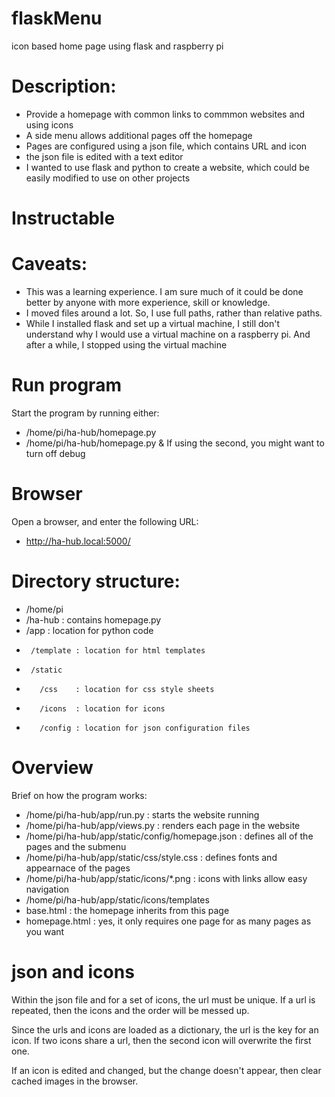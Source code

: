 # flaskMenu
icon based home page using flask and raspberry pi

# Description:
  * Provide a homepage with common links to commmon websites and using icons
  * A side menu allows additional pages off the homepage
  * Pages are configured using a json file, which contains URL and icon
  * the json file is edited with a text editor
  * I wanted to use flask and python to create a website, which could be easily modified to use on other projects

# Instructable

# Caveats:
  * This was a learning experience. I am sure much of it could be done better by anyone with more experience, skill or knowledge.
  * I moved files around a lot. So, I use full paths, rather than relative paths.
  * While I installed flask and set up a virtual machine, I still don't understand why I would use a virtual machine on a raspberry pi. And after a while, I stopped using the virtual machine

# Run program
Start the program by running either:
  * /home/pi/ha-hub/homepage.py
  * /home/pi/ha-hub/homepage.py &
If using the second, you might want to turn off debug

# Browser
Open a browser, and enter the following URL:
  * http://ha-hub.local:5000/

# Directory structure:
  * /home/pi
  *  /ha-hub       : contains homepage.py
  *    /app        : location for python code
  *      /template : location for html templates
  *      /static
  *        /css    : location for css style sheets
  *        /icons  : location for icons
  *        /config : location for json configuration files

# Overview 
Brief on how the program works:
  * /home/pi/ha-hub/app/run.py                      : starts the website running
  * /home/pi/ha-hub/app/views.py                    : renders each page in the website
  * /home/pi/ha-hub/app/static/config/homepage.json : defines all of the pages and the submenu
  * /home/pi/ha-hub/app/static/css/style.css        : defines fonts and appearnace of the pages
  * /home/pi/ha-hub/app/static/icons/*.png          : icons with links allow easy navigation
  * /home/pi/ha-hub/app/static/icons/templates
  *   base.html                                     : the homepage inherits from this page
  *   homepage.html                                 : yes, it only requires one page for as many pages as you want

# json and icons
Within the json file and for a set of icons, the url must be unique. If a url is repeated, then the icons and the order will be messed up.

Since the urls and icons are loaded as a dictionary, the url is the key for an icon. If two icons share a url, then the second icon will
overwrite the first one.

If an icon is edited and changed, but the change doesn't appear, then clear cached images in the browser.

